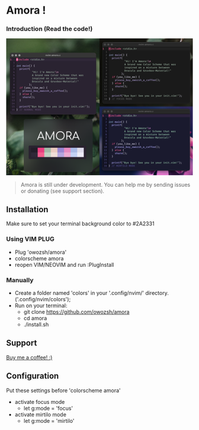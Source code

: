 # Amora !

### Introduction (Read the code!)

![Amora introduction text](amora_screenshot.png)

> Amora is still under development. You can help me by sending issues or donating (see support section).

## Installation

Make sure to set your terminal background color to #2A2331 

### Using VIM PLUG

- Plug 'owozsh/amora'
- colorscheme amora
- reopen VIM/NEOVIM and run :PlugInstall

### Manually

- Create a folder named 'colors' in your '.config/nvim/' directory. ('.config/nvim/colors');
- Run on your terminal:
	- git clone https://github.com/owozsh/amora
	- cd amora
	- ./install.sh

## Support

[Buy me a coffee! :)](https://www.buymeacoffee.com/owozsh)

## Configuration

Put these settings before 'colorscheme amora'

- activate focus mode
	- let g:mode = 'focus'
- activate mirtilo mode
	- let g:mode = 'mirtilo'
